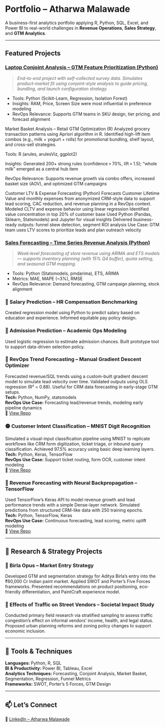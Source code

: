 #  Portfolio – Atharwa Malawade

A business-first analytics portfolio applying R, Python, SQL, Excel, and Power BI to real-world challenges in **Revenue Operations**, **Sales Strategy**, and **GTM Analytics**.

---

##  Featured Projects

### [Laptop Conjoint Analysis – GTM Feature Prioritization (Python)](https://github.com/Atharwa351/Portfolio/tree/main/Financial%20Modelling/Conjoint%20Analysis/Laptop_Preference_Case_Study)
> *End-to-end project with self-collected survey data. Simulates product-market fit using conjoint-style analysis to guide pricing, bundling, and launch configuration strategy.*

- Tools: Python (Scikit-Learn, Regression, Isolation Forest)
- Insights: RAM, Price, Screen Size were most influential in preference modeling
- RevOps Relevance: Supports GTM teams in SKU design, tier pricing, and forecast alignment

Market Basket Analysis – Retail GTM Optimization (R)
Analyzed grocery transaction patterns using Apriori algorithm in R. Identified high-lift item combos (e.g., milk + yogurt + rolls) for promotional bundling, shelf layout, and cross-sell strategies.

Tools: R (arules, arulesViz, ggplot2)

Insights: Generated 200+ strong rules (confidence > 70%, lift > 1.5); “whole milk” emerged as a central hub item

RevOps Relevance: Supports revenue growth via combo offers, increased basket size (AOV), and optimized GTM campaigns


Customer LTV & Expense Forecasting (Python)
   Forecasts Customer Lifetime Value and monthly expenses from anonymized CRM-style data to support lead scoring, CAC reduction, and revenue planning in a RevOps context.
   Modeled CLTV and expense behavior using linear regression
   Identified value concentration in top 20% of customer base
   Used Python (Pandas, Sklearn, Statsmodels) and Jupyter for visual insights
   Delivered business-ready outputs: funnel skew detection, segment ROI analysis
   Use Case: GTM team uses LTV scores to prioritize leads and plan outreach velocity



###  [Sales Forecasting – Time Series Revenue Analysis (Python)](https://github.com/Atharwa351/Portfolio/tree/main/Financial%20Modelling/Sales%20Forecasting)
> *Week‑level forecasting of store revenue using ARIMA and ETS models — supports inventory planning (with 15% Q4 buffer), quota setting, and seasonal GTM mapping.*

- Tools: Python (Statsmodels, pmdarima), ETS, ARIMA  
- Metrics: MAE, MAPE (~3%), RMSE  
- RevOps Relevance: Demand forecasting, GTM campaign planning, stock alignment


### 📌 Salary Prediction – HR Compensation Benchmarking  
Created regression model using Python to predict salary based on education and experience. Informed equitable pay policy design.

### 📌 Admission Prediction – Academic Ops Modeling  
Used logistic regression to estimate admission chances. Built prototype tool to support data-driven selection policy.

### 🔵 RevOps Trend Forecasting – Manual Gradient Descent Optimizer  
Forecasted revenue/SQL trends using a custom-built gradient descent model to simulate lead velocity over time. Validated outputs using OLS regression (R² = 0.88). Useful for CRM data forecasting in early-stage GTM setups.  
**Tech:** Python, NumPy, statsmodels  
**RevOps Use Case:** Forecasting lead/revenue trends, modeling early pipeline dynamics  
🔗 [View Repo](https://github.com/Atharwa351/Portfolio/tree/main/Machine%20Learning/Gradient%20Descent)


### 🟡 Customer Intent Classification – MNIST Digit Recognition  
Simulated a visual-input classification pipeline using MNIST to replicate workflows like CRM form digitization, ticket triage, or inbound query classification. Achieved 97.5% accuracy using basic deep learning layers.  
**Tech:** Python, Keras, TensorFlow  
**RevOps Use Case:** Support ticket routing, form OCR, customer intent modeling  
🔗 [View Repo](https://github.com/Atharwa351/Portfolio/tree/main/Machine%20Learning/MNIST%20Classification)


### 🔴 Revenue Forecasting with Neural Backpropagation – TensorFlow  
Used TensorFlow’s Keras API to model revenue growth and lead performance trends with a simple Dense-layer network. Simulated predictions from structured CRM-like data with 250 training epochs.  
**Tech:** Python, TensorFlow, Keras  
**RevOps Use Case:** Continuous forecasting, lead scoring, metric uplift modeling  
🔗 [View Repo](https://github.com/Atharwa351/Portfolio/tree/main/Machine%20Learning/Back%20Propogation)

---

## 🧪 Research & Strategy Projects

### 🧠 Birla Opus – Market Entry Strategy  
Developed GTM and segmentation strategy for Aditya Birla’s entry into the ₹80,000 Cr Indian paint market. Applied SWOT and Porter’s Five Forces frameworks. Presented recommendations on product positioning, eco-friendly differentiation, and PaintCraft experience model.

### 🧠 Effects of Traffic on Street Vendors – Societal Impact Study  
Conducted primary field research via stratified sampling to assess traffic congestion’s effect on informal vendors’ income, health, and legal status. Proposed urban planning reforms and zoning policy changes to support economic inclusion.

---

## 🧰 Tools & Techniques

**Languages:** Python, R, SQL  
**BI & Productivity:** Power BI, Tableau, Excel  
**Analytics Techniques:** Forecasting, Conjoint Analysis, Market Basket, Segmentation, Regression, Funnel Metrics  
**Frameworks:** SWOT, Porter’s 5 Forces, GTM Design

---

## 📫 Let’s Connect

🔗 [LinkedIn – Atharwa Malawade](https://www.linkedin.com/in/atharwa-malawade-916618222/)
